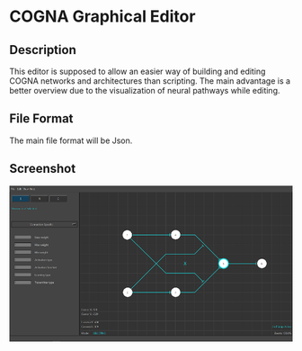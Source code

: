 # COGNA Graphical Editor

## Description
This editor is supposed to allow an easier way of building and editing COGNA networks and architectures than scripting. The main advantage is a better overview due to the visualization of neural pathways while editing.

## File Format
The main file format will be Json.

## Screenshot
![Example Screenshot](https://github.com/Cycrus/COGNA_Editor/blob/main/editor_example_image.PNG)
